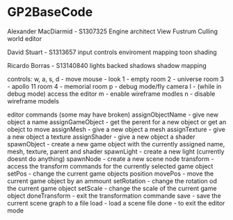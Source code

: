 GP2BaseCode
===========

Alexander MacDiarmid - S1307325
	Engine architect
	View Fustrum Culling
	world editor
	
David Stuart - S1313657
	input controls
	enviroment mapping 
	toon shading
	
Ricardo Borras - S13140840
	lights 
	backed shadows 
	shadow mapping 
	
controls:
	w, a, s, d - move 
	mouse - look 
	1 - empty room
	2 - universe room 
	3 - apollo 11 room 
	4 - memorial room
	p - debug mode/fly camera
	l - (while in debug mode) access the editor 
	m - enable wireframe modles
	n - disable wireframe models
	
editor commands (some may have broken)
	assignObjectName - give new object a name
	assignGameObject - get the perent for a new object or get an obejct to move 
	assignMesh - give a new object a mesh
	assignTexture - give a new object a texture
	assignShader - give a new object a shader
	spawnObject - create a new game object with the currently assigned name, mesh, texture, parent and shader
	spawnLight - create a new light (currently doesnt do anything)
	spawnNode - create a new scene node 
	transform - access the transform commands for the currently selected game object 
	setPos - change the current game objects position 
	movePos - move the current game object by an ammount 
	setRotation - change the rotation od the current game object 
	setScale - change the scale of the current game object
	doneTransform - exit the transformation commande 
	save - save the current scene graph to a file 
	load - load a scene file 
	done - to exit the editor mode